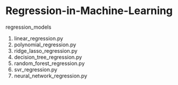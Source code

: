 # Regression-in-Machine-Learning
regression_models
1. linear_regression.py
2. polynomial_regression.py
3. ridge_lasso_regression.py
4. decision_tree_regression.py
5. random_forest_regression.py
6. svr_regression.py
7. neural_network_regression.py
